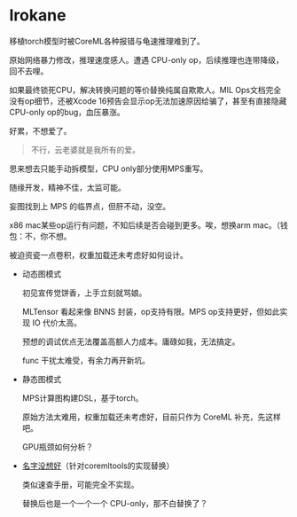 # Irokane

移植torch模型时被CoreML各种报错与龟速推理难到了。

原始网络暴力修改，推理速度感人。遭遇 CPU-only op，后续推理也连带降级，回不去哩。

如果最终锁死CPU，解决转换问题的等价替换纯属自欺欺人。MIL Ops文档完全没有op细节，还被Xcode 16预告会显示op无法加速原因给骗了，甚至有直接隐藏 CPU-only op的bug，血压暴涨。

好累，不想爱了。

> 不行，云老婆就是我所有的爱。

思来想去只能手动拆模型，CPU only部分使用MPS重写。

随缘开发，精神不佳，太监可能。



妄图找到上 MPS 的临界点，但肝不动，没空。

x86 mac某些op运行有问题，不知后续是否会碰到更多。唉，想换arm mac。（钱包：不，你不想。



被迫资瓷一点卷积，权重加载还未考虑好如何设计。



- 动态图模式

  初见宣传觉饼香，上手立刻就骂娘。

  MLTensor 看起来像 BNNS 封装，op支持有限。MPS op支持更好，但如此实现 IO 代价太高。

  预想的调试优点无法覆盖高额人力成本。庸碌如我，无法搞定。

  func 干扰太难受，有余力再开新坑。

- 静态图模式

  MPS计算图构建DSL，基于torch。

  原始方法太难用，权重加载还未考虑好，目前只作为 CoreML 补充，先这样吧。

  GPU瓶颈如何分析？

- [名字没想好](./Doc/CoreML.md)（针对coremltools的实现替换）

  类似速查手册，可能完全不实现。

  替换后也是一个一个一个 CPU-only，那不白替换了？



